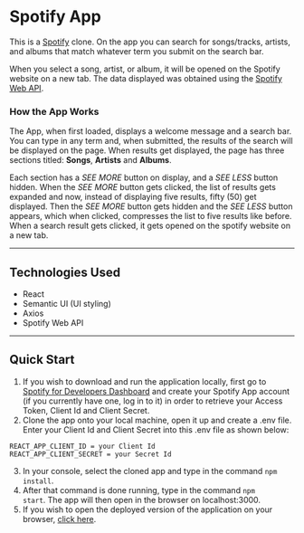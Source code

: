 # Spotify App

This is a [Spotify](https://open.spotify.com) clone. On the app you can search for songs/tracks, artists, and albums that match whatever term you submit on the search bar.

When you select a song, artist, or album, it will be opened on the Spotify website on a new tab. The data displayed was obtained using the [Spotify Web API](https://developer.spotify.com/documentation/web-api/).

### How the App Works

The App, when first loaded, displays a welcome message and a search bar. You can type in any term and, when submitted, the results of the search will be displayed on the page. When results get displayed, the page has three sections titled: **Songs**, **Artists** and **Albums**.

Each section has a _SEE MORE_ button on display, and a _SEE LESS_ button hidden. When the _SEE MORE_ button gets clicked, the list of results gets expanded and now, instead of displaying five results, fifty (50) get displayed. Then the _SEE MORE_ button gets hidden and the _SEE LESS_ button appears, which when clicked, compresses the list to five results like before. When a search result gets clicked, it gets opened on the spotify website on a new tab.

---

## Technologies Used

-   React
-   Semantic UI (UI styling)
-   Axios
-   Spotify Web API

---

## Quick Start

1. If you wish to download and run the application locally, first go to [Spotify for Developers Dashboard](https://developer.spotify.com/dashboard/) and create your Spotify App account (if you currently have one, log in to it) in order to retrieve your Access Token, Client Id and Client Secret.
2. Clone the app onto your local machine, open it up and create a .env file. Enter your Client Id and Client Secret into this .env file as shown below:

```
REACT_APP_CLIENT_ID = your Client Id
REACT_APP_CLIENT_SECRET = your Secret Id
```

3. In your console, select the cloned app and type in the command <code>npm install</code>.
4. After that command is done running, type in the command <code>npm start</code>. The app will then open in the browser on localhost:3000.
5. If you wish to open the deployed version of the application on your browser, [click here](https://spotify-rho-azure.vercel.app/).
